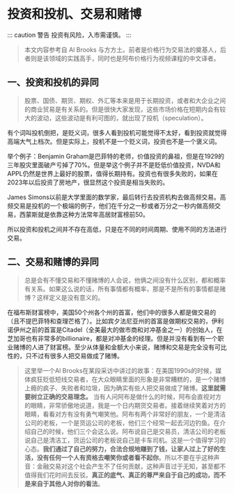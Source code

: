 # 投资和投机、交易和赌博

::: caution 警告
 投资有风险，入市需谨慎。
:::


> 本文内容参考自 Al Brooks 与方方土。前者是价格行为交易法的奠基人，后者则是该领域的实践高手，同时也是阿布价格行为视频课程的中文译者。

## 一、投资和投机的异同

> 股票、国债、期货、期权、外汇等本来是用于长期投资，或者和大企业之间的商业贸易是有关系的。但是很快大家发现，这些市场价格在短期内会有较大的波动，这些波动是有利可图的，就出现了投机（speculation）。

有个词叫投机倒把，是贬义词，很多人看到投机可能觉得不太好，看到投资就觉得高端大气上档次。但是实际上，投机不是一个贬义词，投资也不是一个褒义词。

举个例子：Benjamin Graham是巴菲特的老师，价值投资的鼻祖，但是在1929的三年股灾里面破产亏掉了70%。但是举这个例子并不是贬低价值投资，NVDA和APPL仍然是世界上最好的股票，值得长期持有。投资也有很多失败的，如果在2023年以后投资了房地产，很显然这个投资是相当失败的。

James Simons以前是大学里面的数学家，最后转行去投资机构去做高频交易。高频交易是投机的一个极端的例子，他们在千分之一秒或者万分之一秒内做高频交易，西蒙斯就是依靠这种方法常年高居财富榜前50。

所以投资和投机之间并不存在高低，只是在不同的时间周期、使用不同的方法进行交易。



## 二、交易和赌博的异同

> 总是会有不懂交易和不懂赌博的人会说，他俩之间没有什么区别，都和概率有关系。如果这么说的话，所有事情都有概率，那是不是所有的事情都是赌博？这样定义是没有意义的。

在福布斯财富榜中，美国50个州各个州的首富，他们中的很多人都是做交易的（且不提巴菲特和查理芒格了）。比如宾夕法尼亚州的首富是做期权交易的，伊利诺伊州之前的首富是Citadel（全美最大的做市商和对冲基金之一）的创始人，在芝加哥也有非常多的billionaire，都是对冲基金的经理。但是并没有看到有一个职业赌博的人进了财富榜。至少从体量和金额大小来说，赌博和交易是完全没有可比性的，只不过有很多人把交易做成了赌博。

> 这里举一个Al Brooks在某段采访中讲过的故事：在美国1990s的时候，媒体疯狂贬低短线交易者，在大众眼睛里面的形象是非常糟糕的，是一个赌博上瘾的疯子、失败者和垃圾，因为确实有些人把交易做成了赌博。**这里就需要树立正确的交易理念。** 当有人问阿布是做什么的时候，阿布会直视对方的眼睛，非常骄傲地说道，我是一个日内期货交易者。接着继续笑着对方的眼睛，看看对方有没有勇气嘲笑他。阿布有两个非常好的朋友，一个是清洁公司的老板，一个是货运公司的老板，他们三个经常一起去河边钓鱼。在介绍自己的时候，他们三个会这么说。阿布说自己是交易员，清洁公司的老板说自己是清洁工，货运公司的老板说自己是卡车司机。这是一个值得学习的心态。**我们通过了自己的努力，合法合规地赚到了钱，让家人过上了好的生活，没有任何一个人有资格去嘲笑你或者看不起你**。所以不要在乎这种声音：金融交易对这个社会产生不了任何贡献，这种声音过于无知，甚至都不值得我们花时间去反驳。**真正的底气、真正的尊严来自于自己的成功，而不是来自于其他人对你的看法**。

